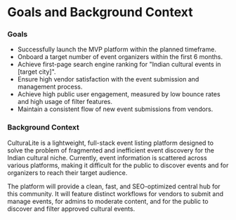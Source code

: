 # Goals and Background Context

### Goals

* Successfully launch the MVP platform within the planned timeframe.
* Onboard a target number of event organizers within the first 6 months.
* Achieve first-page search engine ranking for "Indian cultural events in [target city]".
* Ensure high vendor satisfaction with the event submission and management process.
* Achieve high public user engagement, measured by low bounce rates and high usage of filter features.
* Maintain a consistent flow of new event submissions from vendors.

### Background Context

CulturaLite is a lightweight, full-stack event listing platform designed to solve the problem of fragmented and inefficient event discovery for the Indian cultural niche. Currently, event information is scattered across various platforms, making it difficult for the public to discover events and for organizers to reach their target audience.

The platform will provide a clean, fast, and SEO-optimized central hub for this community. It will feature distinct workflows for vendors to submit and manage events, for admins to moderate content, and for the public to discover and filter approved cultural events.
